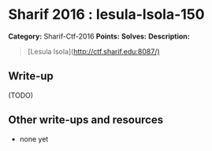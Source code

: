 # Sharif 2016 : lesula-lsola-150

**Category:** Sharif-Ctf-2016
**Points:** 
**Solves:** 
**Description:**

> [Lesula lsola](<http://ctf.sharif.edu:8087/)>

## Write-up

(TODO)

## Other write-ups and resources

* none yet
